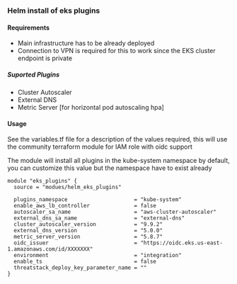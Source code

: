 ### Helm install of eks plugins

#### Requirements

- Main infrastructure has to be already deployed
- Connection to VPN is required for this to work since the EKS cluster endpoint is private

##### Suported Plugins

- Cluster Autoscaler
- External DNS
- Metric Server [for horizontal pod autoscaling hpa]

#### Usage

See the variables.tf file for a description of the values required, this will use the community terraform module for IAM role with oidc support

The module will install all plugins in the kube-system namespace by default, you can customize this value but the namespace have to exist already

```
module "eks_plugins" {
  source = "modues/helm_eks_plugins"

  plugins_namespace                     = "kube-system"
  enable_aws_lb_controller              = false
  autoscaler_sa_name                    = "aws-cluster-autoscaler"
  external_dns_sa_name                  = "external-dns"
  cluster_autoscaler_version            = "9.9.2"
  external_dns_version                  = "5.0.0"
  metric_server_version                 = "5.8.7"
  oidc_issuer                           = "https://oidc.eks.us-east-1.amazonaws.com/id/XXXXXXX"
  environment                           = "integration"
  enable_ts                             = false
  threatstack_deploy_key_parameter_name = ""
}
```

